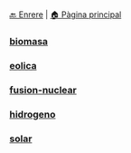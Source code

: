 [🔙 Enrere](../) | [🏠 Pàgina principal](http://danimrprofe.github.io/apuntes/)

### [biomasa](./biomasa.md)
### [eolica](./eolica.md)
### [fusion-nuclear](./fusion-nuclear.md)
### [hidrogeno](./hidrogeno.md)
### [solar](./solar.md)
